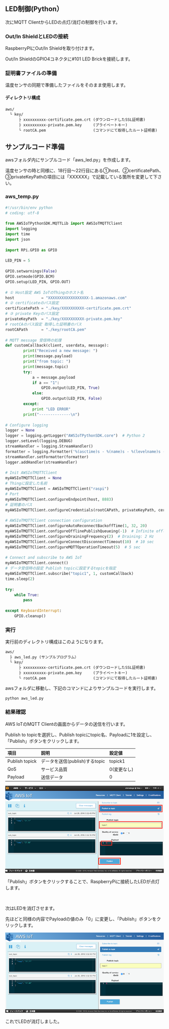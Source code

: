 
## LED制御(Python）

次にMQTT ClientからLEDの点灯/消灯の制御を行います。


### Out/In ShieldとLEDの接続
RaspberryPIにOut/In Shieldを取り付けます。

Out/In ShieldのGPIO4コネクタに#101 LED Brickを接続します。

### 証明書ファイルの準備

温度センサの同期で準備したファイルをそのまま使用します。

#### ディレクトリ構成

```
aws/
  └ key/
      ├ xxxxxxxxxx-certificate.pem.crt (ダウンロードしたSSL証明書)
      ├ xxxxxxxxxx-private.pem.key     (プライベートキー)
      └ rootCA.pem                     (コマンドにて取得したルート証明書)
```



## サンプルコード準備
awsフォルダ内にサンプルコード「aws_led.py」を作成します。

温度センサの時と同様に、18行目〜22行目にある①host、②certificatePath、③privateKeyPathの項目には「XXXXXX」で記載している箇所を変更して下さい。

### aws_temp.py

```python
#!/usr/bin/env python
# coding: utf-8

from AWSIoTPythonSDK.MQTTLib import AWSIoTMQTTClient
import logging
import time
import json

import RPi.GPIO as GPIO

LED_PIN = 5

GPIO.setwarnings(False)
GPIO.setmode(GPIO.BCM)
GPIO.setup(LED_PIN, GPIO.OUT)

# ① Host設定 AWS IoTのThingのホスト名
host            = "XXXXXXXXXXXXXXXXXX-1.amazonaws.com"
# ② certificateのパス設定
certificatePath = "./key/XXXXXXXXXX-certificate.pem.crt"
# ③ private Keyのパス設定
privateKeyPath  = "./key/XXXXXXXXXX-private.pem.key"
# rootCAのパス設定 取得した証明書のパス
rootCAPath      = "./key/rootCA.pem"

# MQTT message 受信時の処理
def customCallback(client, userdata, message):
        print("Received a new message: ")
        print(message.payload)
        print("from topic: ")
        print(message.topic)
        try:
            a = message.payload
            if a == "1":
                GPIO.output(LED_PIN, True)
            else:
                GPIO.output(LED_PIN, False) 
        except:
            print "LED ERROR"
        print("--------------\n")

# Configure logging
logger = None
logger = logging.getLogger("AWSIoTPythonSDK.core")  # Python 2
logger.setLevel(logging.DEBUG)
streamHandler = logging.StreamHandler()
formatter = logging.Formatter('%(asctime)s - %(name)s - %(levelname)s - %(message)s')
streamHandler.setFormatter(formatter)
logger.addHandler(streamHandler)

# Init AWSIoTMQTTClient
myAWSIoTMQTTClient = None
# Thingに設定した名前
myAWSIoTMQTTClient = AWSIoTMQTTClient("raspi")
# Port
myAWSIoTMQTTClient.configureEndpoint(host, 8883)
# 証明書のパス
myAWSIoTMQTTClient.configureCredentials(rootCAPath, privateKeyPath, certificatePath)

# AWSIoTMQTTClient connection configuration
myAWSIoTMQTTClient.configureAutoReconnectBackoffTime(1, 32, 20)
myAWSIoTMQTTClient.configureOfflinePublishQueueing(-1)  # Infinite offline Publish queueing
myAWSIoTMQTTClient.configureDrainingFrequency(2)  # Draining: 2 Hz
myAWSIoTMQTTClient.configureConnectDisconnectTimeout(10)  # 10 sec
myAWSIoTMQTTClient.configureMQTTOperationTimeout(5)  # 5 sec

# Connect and subscribe to AWS IoT
myAWSIoTMQTTClient.connect()
# データ受信時の設定 Publish topicに設定するtopicを指定
myAWSIoTMQTTClient.subscribe("topic1", 1, customCallback)
time.sleep(2)

try:
    while True:
        pass

except KeyboardInterrupt:
    GPIO.cleanup()

```

### 実行

実行前のディレクトリ構成はこのようになります。

```
aws/
  ├ aws_led.py (サンプルプログラム）
  └ key/
      ├ xxxxxxxxxx-certificate.pem.crt (ダウンロードしたSSL証明書)
      ├ xxxxxxxxxx-private.pem.key     (プライベートキー)
      └ rootCA.pem                     (コマンドにて取得したルート証明書)
```

awsフォルダに移動し、下記のコマンドによりサンプルコードを実行します。

```
python aws_led.py
```


### 結果確認

AWS IoTのMQTT Clientの画面からデータの送信を行います。

Publish to topicを選択し、Publish topicにtopic名、Payloadに1を設定し、「Publish」ボタンをクリックします。

|項目|説明|設定値|
|:--|:--|:--|
|Publish topick|データを送信(publish)するtopic|topick1|
|QoS|サービス品質|0(変更なし)|
|Payload|送信データ|0|

![](img/subscribe/python/sub001.png)

「Publish」ボタンをクリックすることで、RaspberryPiに接続したLEDが点灯します。


<br>


次はLEDを消灯させます。

先ほどと同様の内容でPayloadの値のみ「0」に変更し、「Publish」ボタンをクリックします。

![](img/subscribe/python/sub002.png)

これでLEDが消灯しました。